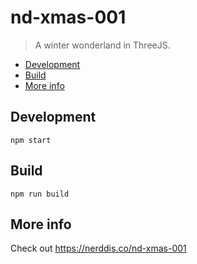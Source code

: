 <h1>nd-xmas-001</h1>

> A winter wonderland in ThreeJS.

- [Development](#development)
- [Build](#build)
- [More info](#more-info)

## Development

```
npm start
```

## Build

```
npm run build
```

## More info

Check out https://nerddis.co/nd-xmas-001
